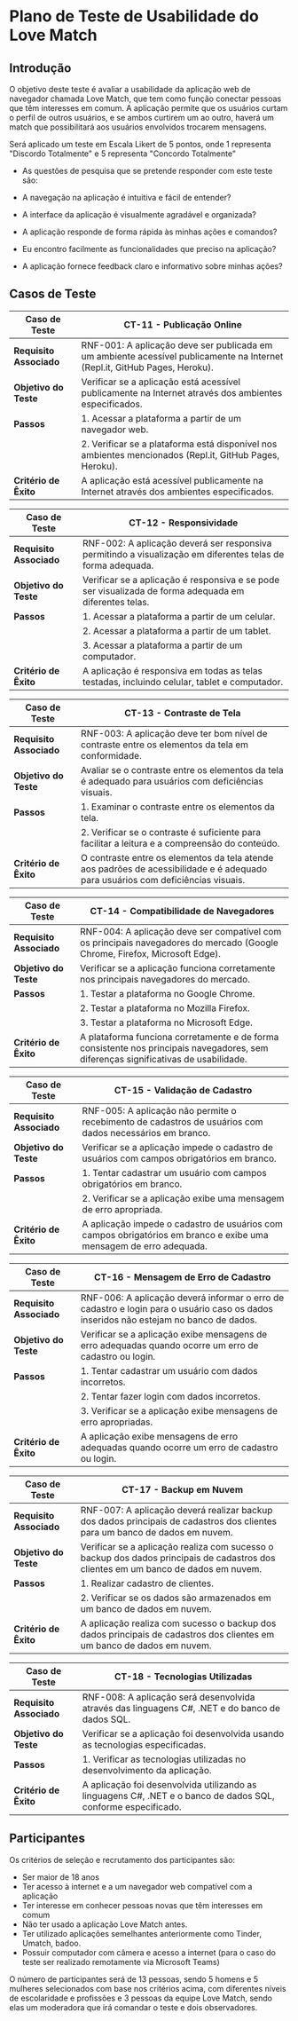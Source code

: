 # Plano de Teste de Usabilidade do Love Match

## Introdução

O objetivo deste teste é avaliar a usabilidade da aplicação web de navegador chamada Love Match, que tem como função conectar pessoas que têm interesses em comum. A aplicação permite que os usuários curtam o perfil de outros usuários, e se ambos curtirem um ao outro, haverá um match que possibilitará aos usuários envolvidos trocarem mensagens.

Será aplicado um teste em Escala Likert de 5 pontos, onde 1 representa "Discordo Totalmente" e 5 representa "Concordo Totalmente"

- As questões de pesquisa que se pretende responder com este teste são:

- A navegação na aplicação é intuitiva e fácil de entender?

- A interface da aplicação é visualmente agradável e organizada?

- A aplicação responde de forma rápida às minhas ações e comandos?

- Eu encontro facilmente as funcionalidades que preciso na aplicação?

- A aplicação fornece feedback claro e informativo sobre minhas ações?


## Casos de Teste

| **Caso de Teste** 	| CT-11 - Publicação Online
|--------------------|-----------------------------------------------------------------------------------------------------|
| **Requisito Associado**| RNF-001: A aplicação deve ser publicada em um ambiente acessível publicamente na Internet (Repl.it, GitHub Pages, Heroku).
| **Objetivo do Teste** 	| Verificar se a aplicação está acessível publicamente na Internet através dos ambientes especificados.
| **Passos** 	           |  1. Acessar a plataforma a partir de um navegador web. 
                           |  2. Verificar se a plataforma está disponível nos ambientes mencionados (Repl.it, GitHub Pages, Heroku).
| **Critério de Êxito**  | A aplicação está acessível publicamente na Internet através dos ambientes especificados.

| **Caso de Teste** 	| CT-12 - Responsividade
|--------------------|-----------------------------------------------------------------------------------------------------|
| **Requisito Associado**| RNF-002: A aplicação deverá ser responsiva permitindo a visualização em diferentes telas de forma adequada.
| **Objetivo do Teste** 	| Verificar se a aplicação é responsiva e se pode ser visualizada de forma adequada em diferentes telas.
| **Passos** 	           | 1. Acessar a plataforma a partir de um celular.
                        | 2. Acessar a plataforma a partir de um tablet.
                        | 3. Acessar a plataforma a partir de um computador.
| **Critério de Êxito**  | A aplicação é responsiva em todas as telas testadas, incluindo celular, tablet e computador.

| **Caso de Teste** 	| CT-13 - Contraste de Tela
|--------------------|-----------------------------------------------------------------------------------------------------|
| **Requisito Associado**| RNF-003: A aplicação deve ter bom nível de contraste entre os elementos da tela em conformidade.
| **Objetivo do Teste** 	| Avaliar se o contraste entre os elementos da tela é adequado para usuários com deficiências visuais.
| **Passos** 	           | 1. Examinar o contraste entre os elementos da tela.
                        | 2. Verificar se o contraste é suficiente para facilitar a leitura e a compreensão do conteúdo.
| **Critério de Êxito**  | O contraste entre os elementos da tela atende aos padrões de acessibilidade e é adequado para usuários com deficiências visuais.

| **Caso de Teste** 	| CT-14 - Compatibilidade de Navegadores
|--------------------|-----------------------------------------------------------------------------------------------------|
| **Requisito Associado**| RNF-004: A aplicação deve ser compatível com os principais navegadores do mercado (Google Chrome, Firefox, Microsoft Edge).
| **Objetivo do Teste** 	| Verificar se a aplicação funciona corretamente nos principais navegadores do mercado.
| **Passos** 	           | 1. Testar a plataforma no Google Chrome.
                        | 2. Testar a plataforma no Mozilla Firefox.
                        | 3. Testar a plataforma no Microsoft Edge.
| **Critério de Êxito**  | A plataforma funciona corretamente e de forma consistente nos principais navegadores, sem diferenças significativas de usabilidade.

| **Caso de Teste** 	| CT-15 - Validação de Cadastro
|--------------------|-----------------------------------------------------------------------------------------------------|
| **Requisito Associado**| RNF-005: A aplicação não permite o recebimento de cadastros de usuários com dados necessários em branco.
| **Objetivo do Teste** 	| Verificar se a aplicação impede o cadastro de usuários com campos obrigatórios em branco.
| **Passos** 	           | 1. Tentar cadastrar um usuário com campos obrigatórios em branco.
                        | 2. Verificar se a aplicação exibe uma mensagem de erro apropriada.
| **Critério de Êxito**  | A aplicação impede o cadastro de usuários com campos obrigatórios em branco e exibe uma mensagem de erro adequada.

| **Caso de Teste** 	| CT-16 - Mensagem de Erro de Cadastro
|--------------------|-----------------------------------------------------------------------------------------------------|
| **Requisito Associado**| RNF-006: A aplicação deverá informar o erro de cadastro e login para o usuário caso os dados inseridos não estejam no banco de dados.
| **Objetivo do Teste** 	| Verificar se a aplicação exibe mensagens de erro adequadas quando ocorre um erro de cadastro ou login.
| **Passos** 	           | 1. Tentar cadastrar um usuário com dados incorretos.
                        | 2. Tentar fazer login com dados incorretos.
                        | 3. Verificar se a aplicação exibe mensagens de erro apropriadas.
| **Critério de Êxito**  | A aplicação exibe mensagens de erro adequadas quando ocorre um erro de cadastro ou login.

| **Caso de Teste** 	| CT-17 - Backup em Nuvem
|--------------------|-----------------------------------------------------------------------------------------------------|
| **Requisito Associado**| RNF-007: A aplicação deverá realizar backup dos dados principais de cadastros dos clientes para um banco de dados em nuvem.
| **Objetivo do Teste** 	| Verificar se a aplicação realiza com sucesso o backup dos dados principais de cadastros dos clientes em um banco de dados em nuvem.
| **Passos** 	           | 1. Realizar cadastro de clientes.
                        | 2. Verificar se os dados são armazenados em um banco de dados em nuvem.
| **Critério de Êxito**  | A aplicação realiza com sucesso o backup dos dados principais de cadastros dos clientes em um banco de dados em nuvem.

| **Caso de Teste** 	| CT-18 - Tecnologias Utilizadas
|--------------------|-----------------------------------------------------------------------------------------------------|
| **Requisito Associado**| RNF-008: A aplicação será desenvolvida através das linguagens C#, .NET e do banco de dados SQL.
| **Objetivo do Teste** 	| Verificar se a aplicação foi desenvolvida usando as tecnologias especificadas.
| **Passos** 	           | 1. Verificar as tecnologias utilizadas no desenvolvimento da aplicação.
| **Critério de Êxito**  | A aplicação foi desenvolvida utilizando as linguagens C#, .NET e o banco de dados SQL, conforme especificado.


## Participantes

Os critérios de seleção e recrutamento dos participantes são:

- Ser maior de 18 anos
- Ter acesso à internet e a um navegador web compatível com a aplicação
- Ter interesse em conhecer pessoas novas que têm interesses em comum
- Não ter usado a aplicação Love Match antes.
- Ter utilizado aplicações semelhantes anteriormente como Tinder, Umatch, badoo.
- Possuir computador com câmera e acesso a internet (para o caso do teste ser realizado remotamente via Microsoft Teams)

O número de participantes será de 13 pessoas, sendo 5 homens e 5 mulheres selecionados com base nos critérios acima, com diferentes níveis de escolaridade e profissões e 3 pessoas da equipe Love Match, sendo elas um moderadora que irá comandar o teste e dois observadores.
